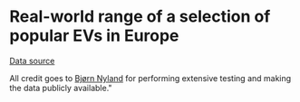 # Real-world range of a selection of popular EVs in Europe

[Data source](https://docs.google.com/spreadsheets/d/1V6ucyFGKWuSQzvI8lMzvvWJHrBS82echMVJH37kwgjE/edit?usp=sharing) 

All credit goes to [Bjørn Nyland](https://www.youtube.com/user/bjornnyland) for performing extensive testing and making the data publicly available."
